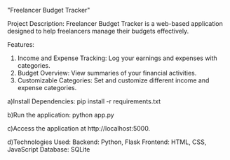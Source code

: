 "Freelancer Budget Tracker" 

Project Description:
Freelancer Budget Tracker is a web-based application designed to help freelancers manage their budgets effectively. 

Features:
1) Income and Expense Tracking: Log your earnings and expenses with categories.
2) Budget Overview: View summaries of your financial activities.
3) Customizable Categories: Set and customize different income and expense categories.

a)Install Dependencies:
pip install -r requirements.txt


b)Run the application:
python app.py

c)Access the application at http://localhost:5000.

d)Technologies Used:
Backend: Python, Flask
Frontend: HTML, CSS, JavaScript
Database: SQLite
